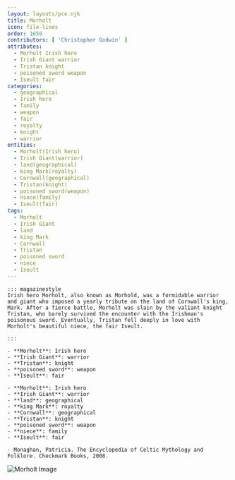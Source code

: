 ```yaml
---
layout: layouts/pce.njk
title: Morholt
icon: file-lines
order: 1659
contributors: [ 'Christopher Godwin' ]
attributes:
  - Morholt Irish hero
  - Irish Giant warrior
  - Tristan knight
  - poisoned sword weapon
  - Iseult fair
categories:
  - geographical
  - Irish hero
  - family
  - weapon
  - fair
  - royalty
  - knight
  - warrior
entities:
  - Morholt(Irish hero)
  - Irish Giant(warrior)
  - land(geographical)
  - king Mark(royalty)
  - Cornwall(geographical)
  - Tristan(knight)
  - poisoned sword(weapon)
  - niece(family)
  - Iseult(fair)
tags:
  - Morholt
  - Irish Giant
  - land
  - king Mark
  - Cornwall
  - Tristan
  - poisoned sword
  - niece
  - Iseult
---
```

``` tab [group1:Info]
::: magazinestyle
Irish hero Morholt, also known as Morhold, was a formidable warrior and giant who imposed a yearly tribute on the land of Cornwall's king, Mark. After a fierce battle, Morholt was slain by the valiant knight Tristan, who barely survived the encounter with the Irishman's poisonous sword. Eventually, Tristan fell deeply in love with Morholt's beautiful niece, the fair Iseult.

:::
```
``` tab [group1:Attributes]
- **Morholt**: Irish hero
- **Irish Giant**: warrior
- **Tristan**: knight
- **poisoned sword**: weapon
- **Iseult**: fair
```
``` tab [group1:Entities]
- **Morholt**: Irish hero
- **Irish Giant**: warrior
- **land**: geographical
- **king Mark**: royalty
- **Cornwall**: geographical
- **Tristan**: knight
- **poisoned sword**: weapon
- **niece**: family
- **Iseult**: fair
```
``` tab [group1:Sources]
- Monaghan, Patricia. The Encyclopedia of Celtic Mythology and Folklore. Checkmark Books, 2008.
```
![Morholt Image](https://upload.wikimedia.org/wikipedia/commons/thumb/7/7b/Holy_Grail_Tapestry_-The_Arming_and_Departure_of_the_Kniights.jpg/1200px-Holy_Grail_Tapestry_-The_Arming_and_Departure_of_the_Kniights.jpg)
